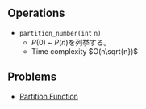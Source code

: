 ## Operations

- $\mathtt{partition\_number(int\ n)}$
	- $P(0)$ ~ $P(n)$を列挙する。
	- Time complexity $O(n\sqrt{n})$

## Problems

- [Partition Function](https://judge.yosupo.jp/problem/partition_function)
